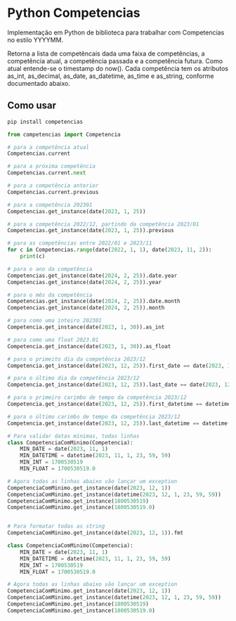 # Python Competencias

Implementação em Python de biblioteca para trabalhar com Competencias no estilo YYYYMM.

Retorna a lista de competêncais dada uma faixa de competências, a competência atual, a competência passada e a competência futura. Como atual entende-se o timestamp do now(). Cada competência tem os atributos as_int, as_decimal, as_date, as_datetime, as_time e as_string, conforme documentado abaixo.

## Como usar

```bash
pip install competencias
```

```python
from competencias import Competencia

# para a competência atual
Competencias.current

# para a próxima competência
Competencias.current.next

# para a competência anterior
Competencias.current.previous

# para a competência 202301
Competencias.get_instance(date(2023, 1, 25))

# para a competência 2022/12, partindo da competência 2023/01
Competencias.get_instance(date(2023, 1, 25)).previous

# para as competências entre 2022/01 e 2023/11
for c in Competencias.range(date(2022, 1, 1), date(2023, 11, 2)):
    print(c)

# para o ano da competência
Competencias.get_instance(date(2024, 2, 25)).date.year
Competencias.get_instance(date(2024, 2, 25)).year

# para o mês da competência
Competencias.get_instance(date(2024, 2, 25)).date.month
Competencias.get_instance(date(2024, 2, 25)).month

# para como uma inteiro 202301
Competencia.get_instance(date(2023, 1, 30)).as_int

# para como uma float 2023.01
Competencia.get_instance(date(2023, 1, 30)).as_float

# para o primeito dia da competência 2023/12
Competencia.get_instance(date(2023, 12, 25)).first_date == date(2023, 12, 1)

# para o último dia da competência 2023/12
Competencia.get_instance(date(2023, 12, 25)).last_date == date(2023, 12, 31)

# para o primeiro carimbo de tempo da competência 2023/12
Competencia.get_instance(date(2023, 12, 25)).first_datetime == datetime(2023, 12, 1, 0, 0, 0)

# para o último carimbo de tempo da competência 2023/12
Competencia.get_instance(date(2023, 12, 25)).last_datetime == datetime(2023, 12, 31, 23, 59, 59)

# Para validar datas mínimas, todas linhas
class CompetenciaComMinimo(Competencia):
    MIN_DATE = date(2023, 11, 1)
    MIN_DATETIME = datetime(2023, 11, 1, 23, 59, 59)
    MIN_INT = 1700530519
    MIN_FLOAT = 1700530519.0

# Agora todas as linhas abaixo vão lançar um exception
CompetenciaComMinimo.get_instance(date(2023, 12, 1))
CompetenciaComMinimo.get_instance(datetime(2023, 12, 1, 23, 59, 59))
CompetenciaComMinimo.get_instance(1800530519)
CompetenciaComMinimo.get_instance(1800530519.0)


# Para formatar todas as string
CompetenciaComMinimo.get_instance(date(2023, 12, 1)).fmt

class CompetenciaComMinimo(Competencia):
    MIN_DATE = date(2023, 11, 1)
    MIN_DATETIME = datetime(2023, 11, 1, 23, 59, 59)
    MIN_INT = 1700530519
    MIN_FLOAT = 1700530519.0

# Agora todas as linhas abaixo vão lançar um exception
CompetenciaComMinimo.get_instance(date(2023, 12, 1))
CompetenciaComMinimo.get_instance(datetime(2023, 12, 1, 23, 59, 59))
CompetenciaComMinimo.get_instance(1800530519)
CompetenciaComMinimo.get_instance(1800530519.0)


```
